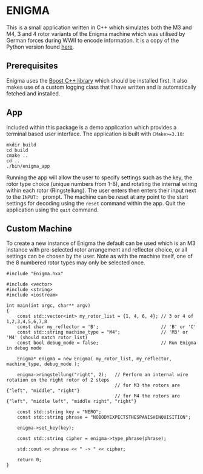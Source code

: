 # ENIGMA
This is a small application written in C++ which simulates both the M3 and M4, 3 and 4 rotor variants of the Enigma machine which was utilised by German forces during WWII to encode information. It is a copy of the Python version found [here](https://github.com/artemis-beta/enigma).

## Prerequisites

Enigma uses the [Boost C++ library](https://www.boost.org/users/history/version_1_72_0.html) which should be installed first. It also makes use of a custom logging class that I have written and is automatically fetched and installed.

## App

Included within this package is a demo application which provides a terminal based user interface. The application is built with `CMake>=3.10`:

```
mkdir build
cd build
cmake ..
cd ..
./bin/enigma_app
```

Running the app will allow the user to specify settings such as the key, the rotor type choice (unique numbers from 1-8), and rotating the internal wiring within each rotor (Ringstellung). The user enters then enters their input next to the `INPUT: ` prompt. The machine can be reset at any point to the start settings for decoding using the `reset` command within the app. Quit the application using the `quit` command.

## Custom Machine

To create a new instance of Enigma the default can be used which is an M3 instance with pre-selected rotor arrangement and reflector choice, or all settings can be chosen by the user. Note as with the machine itself, one of the 8 numbered rotor types may only be selected once.

```
#include "Enigma.hxx"

#include <vector>
#include <string>
#include <iostream>

int main(int argc, char** argv)
{
    const std::vector<int> my_rotor_list = {1, 4, 6, 4}; // 3 or 4 of 1,2,3,4,5,6,7,8
    const char my_reflector = 'B';                       // 'B' or 'C'
    const std::string machine_type = "M4";               // 'M3' or 'M4' (should match rotor list)
    const bool debug_mode = false;                       // Run Enigma in debug mode

    Enigma* enigma = new Enigma( my_rotor_list, my_reflector, machine_type, debug_mode );

    enigma->ringstellung("right", 2);   // Perform an internal wire rotation on the right rotor of 2 steps
                                        // for M3 the rotors are {"left", "middle", "right"}
                                        // for M4 the rotors are {"left", "middle left", "middle right", "right"}
    
    const std::string key = "NERO";
    const std::string phrase = "NOBODYEXPECTSTHESPANISHINQUISITION";

    enigma->set_key(key);
    
    const std::string cipher = enigma->type_phrase(phrase);

    std::cout << phrase << " -> " << cipher;

    return 0;
}
```
